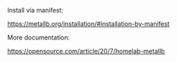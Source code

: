 Install via manifest: 

https://metallb.org/installation/#installation-by-manifest

More documentation: 

https://opensource.com/article/20/7/homelab-metallb